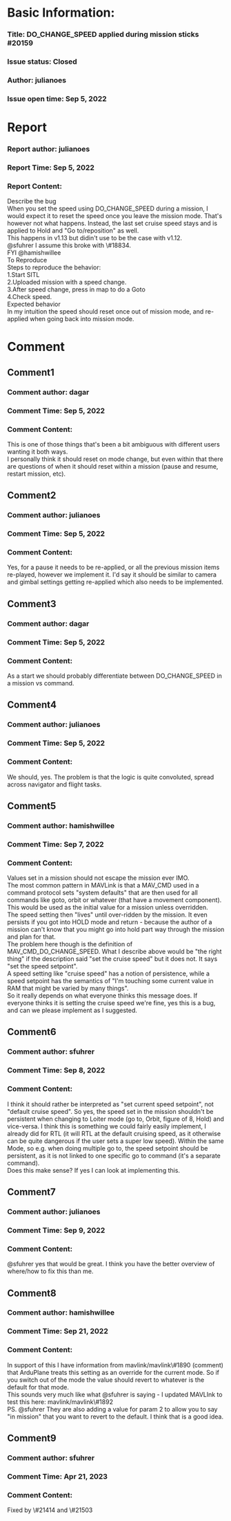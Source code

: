 # Basic Information:
### Title:  DO_CHANGE_SPEED applied during mission sticks #20159 
### Issue status: Closed
### Author: julianoes
### Issue open time: Sep 5, 2022
# Report
### Report author: julianoes
### Report Time: Sep 5, 2022
### Report Content:   
Describe the bug  
When you set the speed using DO_CHANGE_SPEED during a mission, I would expect it to reset the speed once you leave the mission mode. That's however not what happens. Instead, the last set cruise speed stays and is applied to Hold and "Go to/reposition" as well.  
This happens in v1.13 but didin't use to be the case with v1.12.  
@sfuhrer I assume this broke with \\\#18834.  
FYI @hamishwillee  
To Reproduce  
Steps to reproduce the behavior:  
1.Start SITL  
2.Uploaded mission with a speed change.  
3.After speed change, press in map to do a Goto  
4.Check speed.  
Expected behavior  
In my intuition the speed should reset once out of mission mode, and re-applied when going back into mission mode.  

# Comment
## Comment1
### Comment author: dagar
### Comment Time: Sep 5, 2022
### Comment Content:   
This is one of those things that's been a bit ambiguous with different users wanting it both ways.  
I personally think it should reset on mode change, but even within that there are questions of when it should reset within a mission (pause and resume, restart mission, etc).  

## Comment2
### Comment author: julianoes
### Comment Time: Sep 5, 2022
### Comment Content:   
Yes, for a pause it needs to be re-applied, or all the previous mission items re-played, however we implement it. I'd say it should be similar to camera and gimbal settings getting re-applied which also needs to be implemented.  

## Comment3
### Comment author: dagar
### Comment Time: Sep 5, 2022
### Comment Content:   
As a start we should probably differentiate between DO_CHANGE_SPEED in a mission vs command.  

## Comment4
### Comment author: julianoes
### Comment Time: Sep 5, 2022
### Comment Content:   
We should, yes. The problem is that the logic is quite convoluted, spread across navigator and flight tasks.  

## Comment5
### Comment author: hamishwillee
### Comment Time: Sep 7, 2022
### Comment Content:   
Values set in a mission should not escape the mission ever IMO.  
The most common pattern in MAVLink is that a MAV_CMD used in a command protocol sets "system defaults" that are then used for all commands like goto, orbit or whatever (that have a movement component). This would be used as the initial value for a mission unless overridden.    
The speed setting then "lives" until over-ridden by the mission. It even persists if you got into HOLD mode and return - because the author of a mission can't know that you might go into hold part way through the mission and plan for that.  
The problem here though is the definition of MAV_CMD_DO_CHANGE_SPEED. What I describe above would be "the right thing" if the description said "set the cruise speed" but it does not. It says "set the speed setpoint".    
A speed setting like "cruise speed" has a notion of persistence, while a speed setpoint has the semantics of "I'm touching some current value in RAM that might be varied by many things".  
So it really depends on what everyone thinks this message does. If everyone thinks it is setting the cruise speed we're fine, yes this is a bug, and can we please implement as I suggested.  

## Comment6
### Comment author: sfuhrer
### Comment Time: Sep 8, 2022
### Comment Content:   
I think it should rather be interpreted as "set current speed setpoint", not "default cruise speed". So yes, the speed set in the mission shouldn't be persistent when changing to Loiter mode (go to, Orbit, figure of 8, Hold) and vice-versa. I think this is something we could fairly easily implement, I already did for RTL (it will RTL at the default cruising speed, as it otherwise can be quite dangerous if the user sets a super low speed). Within the same Mode, so e.g. when doing multiple go to, the speed setpoint should be persistent, as it is not linked to one specific go to command (it's a separate command).    
Does this make sense? If yes I can look at implementing this.  

## Comment7
### Comment author: julianoes
### Comment Time: Sep 9, 2022
### Comment Content:   
@sfuhrer yes that would be great. I think you have the better overview of where/how to fix this than me.  

## Comment8
### Comment author: hamishwillee
### Comment Time: Sep 21, 2022
### Comment Content:   
In support of this I have information from mavlink/mavlink\\\#1890 (comment) that ArduPlane treats this setting as an override for the current mode. So if you switch out of the mode the value should revert to whatever is the default for that mode.  
This sounds very much like what @sfuhrer is saying - I updated MAVLInk to test this here: mavlink/mavlink\\\#1892  
PS. @sfuhrer They are also adding a value for param 2 to allow you to say "in mission" that you want to revert to the default. I think that is a good idea.  

## Comment9
### Comment author: sfuhrer
### Comment Time: Apr 21, 2023
### Comment Content:   
Fixed by \\\#21414 and \\\#21503  
